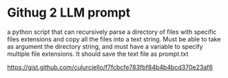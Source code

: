 
# Githug 2 LLM prompt

a python script that can recursively parse a directory of files with specific files extensions and copy all the files into a text string. Must be able to take as argument the directory string, and must have a variable to specify multiple file extensions. It should save the text file as prompt.txt 

https://gist.github.com/culurciello/f7fcbcfe783fbf84b4b4bcd370e23af6

